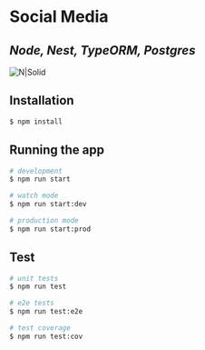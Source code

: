 # Social Media
## _Node, Nest, TypeORM, Postgres_
![N|Solid](https://miro.medium.com/max/810/1*8_uUnP2g8H8Zj3N_KktFtw.png)

## Installation

```bash
$ npm install
```

## Running the app

```bash
# development
$ npm run start

# watch mode
$ npm run start:dev

# production mode
$ npm run start:prod
```

## Test

```bash
# unit tests
$ npm run test

# e2e tests
$ npm run test:e2e

# test coverage
$ npm run test:cov
```
